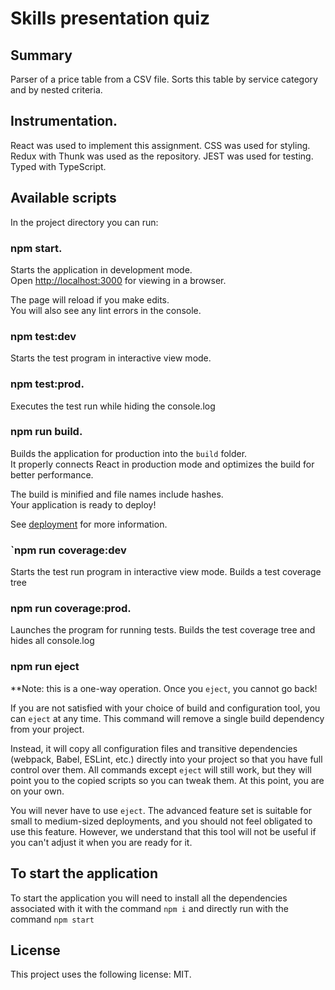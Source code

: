 # Skills presentation quiz

## Summary

Parser of a price table from a CSV file. Sorts this table by service category and by nested criteria.

## Instrumentation.

React was used to implement this assignment.
CSS was used for styling.
Redux with Thunk was used as the repository.
JEST was used for testing.
Typed with TypeScript.

## Available scripts

In the project directory you can run:

### npm start.

Starts the application in development mode.\
Open [http://localhost:3000](http://localhost:3000) for viewing in a browser.

The page will reload if you make edits.\
You will also see any lint errors in the console.

### npm test:dev

Starts the test program in interactive view mode.

### npm test:prod.

Executes the test run while hiding the console.log

### npm run build.

Builds the application for production into the `build` folder.\
It properly connects React in production mode and optimizes the build for better performance.

The build is minified and file names include hashes.\
Your application is ready to deploy!

See [deployment](https://facebook.github.io/create-react-app/docs/deployment) for more information.

### `npm run coverage:dev

Starts the test run program in interactive view mode.
Builds a test coverage tree

### npm run coverage:prod.

Launches the program for running tests. Builds the test coverage tree and hides all console.log

### npm run eject

\*\*Note: this is a one-way operation. Once you `eject`, you cannot go back!

If you are not satisfied with your choice of build and configuration tool, you can `eject` at any time. This command will remove a single build dependency from your project.

Instead, it will copy all configuration files and transitive dependencies (webpack, Babel, ESLint, etc.) directly into your project so that you have full control over them. All commands except `eject` will still work, but they will point you to the copied scripts so you can tweak them. At this point, you are on your own.

You will never have to use `eject`. The advanced feature set is suitable for small to medium-sized deployments, and you should not feel obligated to use this feature. However, we understand that this tool will not be useful if you can't adjust it when you are ready for it.

## To start the application

To start the application you will need to install all the dependencies associated with it with the command `npm i` and directly run with the command `npm start`

## License

This project uses the following license: MIT.
